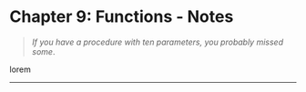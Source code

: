 # Chapter 9: Functions - Notes

> *If you have a procedure with ten parameters, you probably missed some*.

lorem

***
